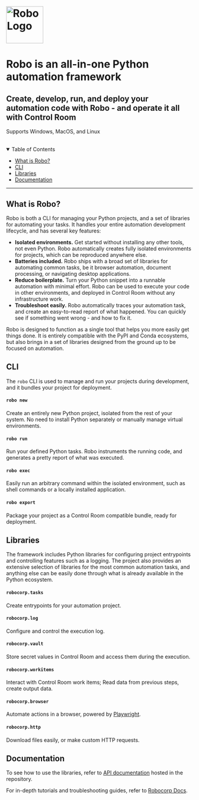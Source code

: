 <h1>
  <a href="https://github.com/robocorp/robo/">
    <img src="./docs/include/logo.png" alt="Robo Logo" height="100">
  </a>
</h1>

# Robo is an all-in-one Python automation framework

## Create, develop, run, and deploy your automation code with Robo - and operate it all with Control Room

Supports Windows, MacOS, and Linux

<br/>
<details open="open">
<summary>Table of Contents</summary>

- [What is Robo?](#what-is-robo)
- [CLI](#cli)
- [Libraries](#libraries)
- [Documentation](#documentation)

</details>

---

## What is Robo?

Robo is both a CLI for managing your Python projects, and a set of libraries for automating your tasks. It handles your entire automation development lifecycle, and has several key features:

- **Isolated environments.** Get started without installing any other tools, not even Python. Robo automatically creates fully isolated environments for projects, which can be reproduced anywhere else.
- **Batteries included.** Robo ships with a broad set of libraries for automating common tasks, be it browser automation, document processing, or navigating desktop applications.
- **Reduce boilerplate.** Turn your Python snippet into a runnable automation with minimal effort. Robo can be used to execute your code in other environments, and deployed in Control Room without any infrastructure work.
- **Troubleshoot easily.** Robo automatically traces your automation task, and create an easy-to-read report of what happened. You can quickly see if something went wrong - and how to fix it.

Robo is designed to function as a single tool that helps you more easily get things done. It is entirely compatible with the PyPI and Conda ecosystems, but also brings in a set of libraries designed from the ground up to be focused on automation.

## CLI

The `robo` CLI is used to manage and run your projects during development, and it bundles your project for deployment.

#### `robo new`

Create an entirely new Python project, isolated from the rest of your system. No need to install Python separately or manually manage virtual environments.

#### `robo run`

Run your defined Python tasks. Robo instruments the running code, and generates a pretty report of what was executed.

#### `robo exec`

Easily run an arbitrary command within the isolated environment, such as shell commands or a locally installed application.

#### `robo export`

Package your project as a Control Room compatible bundle, ready for deployment.

## Libraries

The framework includes Python libraries for configuring project entrypoints and controlling features such as a logging. The project also provides an extensive selection of libraries for the most common automation tasks, and anything else can be easily done through what is already available in the Python ecosystem.

#### `robocorp.tasks`

Create entrypoints for your automation project.

#### `robocorp.log`

Configure and control the execution log.

#### `robocorp.vault`

Store secret values in Control Room and access them during the execution.

#### `robocorp.workitems`

Interact with Control Room work items; Read data from previous steps, create output data.

#### `robocorp.browser`

Automate actions in a browser, powered by [Playwright](https://playwright.dev/).

#### `robocorp.http`

Download files easily, or make custom HTTP requests.

## Documentation

To see how to use the libraries, refer to [API documentation](docs/content/README.md) hosted in the repository.

For in-depth tutorials and troubleshooting guides, refer to [Robocorp Docs](https://robocorp.com/docs).
